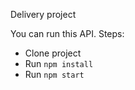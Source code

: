 Delivery project

You can run this API. Steps:
- Clone project
- Run `npm install`
- Run `npm start`

